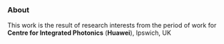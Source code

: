 ### About

This work is the result of research interests from the period of work for **Centre for Integrated Photonics** (**Huawei**), Ipswich, UK
